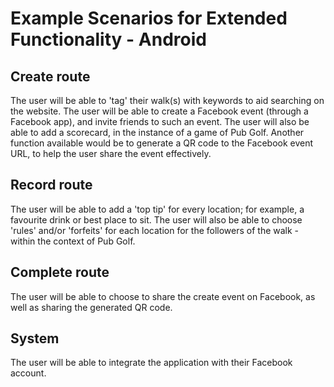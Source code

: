 Example Scenarios for Extended Functionality - Android
======================================================

Create route
------------

The user will be able to 'tag' their walk(s) with keywords to aid searching on the website. The user will be able to create a Facebook event (through a Facebook app), and invite friends to such an event. The user will also be able to add a scorecard, in the instance of a game of Pub Golf. Another function available would be to generate a QR code to the Facebook event URL, to help the user share the event effectively.

Record route
------------

The user will be able to add a 'top tip' for every location; for example, a favourite drink or best place to sit. The user will also be able to choose 'rules' and/or 'forfeits' for each location for the followers of the walk - within the context of Pub Golf.

Complete route
--------------

The user will be able to choose to share the create event on Facebook, as well as sharing the generated QR code.

System
------

The user will be able to integrate the application with their Facebook account.
